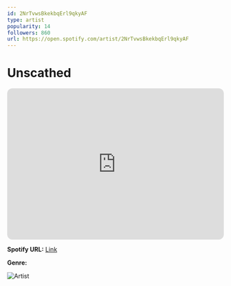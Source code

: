 ```yaml
---
id: 2NrTvwsBkekbqErl9qkyAF
type: artist
popularity: 14
followers: 860
url: https://open.spotify.com/artist/2NrTvwsBkekbqErl9qkyAF
---
```

# Unscathed

<iframe style="border-radius:12px" src="https://open.spotify.com/embed/artist/2NrTvwsBkekbqErl9qkyAF" width="100%" height="352" frameBorder="0" allowfullscreen="" allow="autoplay; clipboard-write; encrypted-media; fullscreen; picture-in-picture" loading="lazy"></iframe>

**Spotify URL:** [Link](https://open.spotify.com/artist/2NrTvwsBkekbqErl9qkyAF)

**Genre:** 

![Artist](https://i.scdn.co/image/ab6761610000e5eb2e02e7c6670c69dffc327922)
